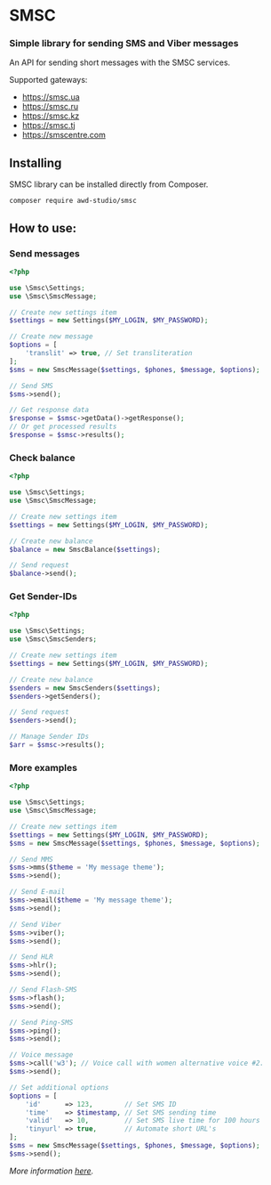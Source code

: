 # SMSC

### Simple library for sending SMS and Viber messages

An API for sending short messages with the SMSC services.

Supported gateways:

- https://smsc.ua 
- https://smsc.ru 
- https://smsc.kz 
- https://smsc.tj 
- https://smscentre.com


## Installing

SMSC library can be installed directly from Composer.

```
composer require awd-studio/smsc
```


## How to use:

### Send messages
```php
<?php

use \Smsc\Settings;
use \Smsc\SmscMessage;

// Create new settings item
$settings = new Settings($MY_LOGIN, $MY_PASSWORD);

// Create new message
$options = [
    'translit' => true, // Set transliteration
];
$sms = new SmscMessage($settings, $phones, $message, $options);

// Send SMS
$sms->send();

// Get response data
$response = $smsc->getData()->getResponse();
// Or get processed results
$response = $smsc->results();
```

### Check balance
```php
<?php

use \Smsc\Settings;
use \Smsc\SmscMessage;

// Create new settings item
$settings = new Settings($MY_LOGIN, $MY_PASSWORD);

// Create new balance
$balance = new SmscBalance($settings);

// Send request
$balance->send();
```

### Get Sender-IDs
```php
<?php

use \Smsc\Settings;
use \Smsc\SmscSenders;

// Create new settings item
$settings = new Settings($MY_LOGIN, $MY_PASSWORD);

// Create new balance
$senders = new SmscSenders($settings);
$senders->getSenders();

// Send request
$senders->send();

// Manage Sender IDs
$arr = $smsc->results();
```

### More examples
```php
<?php

use \Smsc\Settings;
use \Smsc\SmscMessage;

// Create new settings item
$settings = new Settings($MY_LOGIN, $MY_PASSWORD);
$sms = new SmscMessage($settings, $phones, $message, $options);

// Send MMS
$sms->mms($theme = 'My message theme');
$sms->send();

// Send E-mail
$sms->email($theme = 'My message theme');
$sms->send();

// Send Viber
$sms->viber();
$sms->send();

// Send HLR
$sms->hlr();
$sms->send();

// Send Flash-SMS
$sms->flash();
$sms->send();

// Send Ping-SMS
$sms->ping();
$sms->send();

// Voice message
$sms->call('w3'); // Voice call with women alternative voice #2.
$sms->send();

// Set additional options
$options = [
    'id'      => 123,        // Set SMS ID
    'time'    => $timestamp, // Set SMS sending time
    'valid'   => 10,         // Set SMS live time for 100 hours
    'tinyurl' => true,       // Automate short URL's
];
$sms = new SmscMessage($settings, $phones, $message, $options);
$sms->send();
```
*More information [here](https://smsc.ua/api/http/send/sms).*
